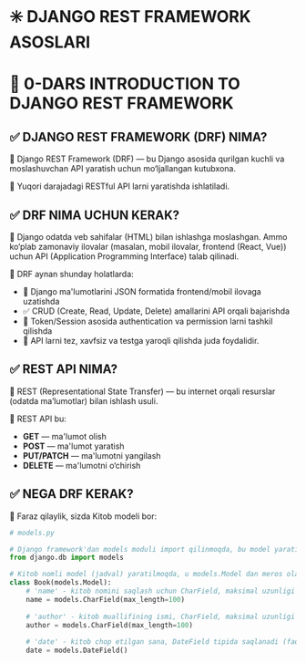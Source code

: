 # ✳️ DJANGO REST FRAMEWORK ASOSLARI


# 🧩 0-DARS INTRODUCTION TO DJANGO REST FRAMEWORK

## ✅ DJANGO REST FRAMEWORK (DRF) NIMA?

📌 Django REST Framework (DRF) — bu Django asosida qurilgan kuchli va moslashuvchan API yaratish uchun mo‘ljallangan kutubxona.

📌 Yuqori darajadagi RESTful API larni yaratishda ishlatiladi.

## ✅ DRF NIMA UCHUN KERAK?

📌 Django odatda veb sahifalar (HTML) bilan ishlashga moslashgan. Ammo ko‘plab zamonaviy ilovalar (masalan, mobil ilovalar, frontend (React, Vue)) uchun API (Application Programming Interface) talab qilinadi.


📌 DRF aynan shunday holatlarda:

- 🔁 Django ma'lumotlarini JSON formatida frontend/mobil ilovaga uzatishda
- ✅ CRUD (Create, Read, Update, Delete) amallarini API orqali bajarishda
- 🔐 Token/Session asosida authentication va permission larni tashkil qilishda
- 🧪 API larni tez, xavfsiz va testga yaroqli qilishda juda foydalidir.

## ✅ REST API NIMA?

📌 REST (Representational State Transfer) — bu internet orqali resurslar (odatda ma’lumotlar) bilan ishlash usuli.

📌 REST API bu:

- **GET** — ma'lumot olish
- **POST** — ma'lumot yaratish
- **PUT/PATCH** — ma'lumotni yangilash
- **DELETE** — ma'lumotni o‘chirish

## ✅ NEGA DRF KERAK?

📌 Faraz qilaylik, sizda Kitob modeli bor:

```python
# models.py

# Django framework'dan models moduli import qilinmoqda, bu model yaratish uchun kerak bo'ladi
from django.db import models

# Kitob nomli model (jadval) yaratilmoqda, u models.Model dan meros oladi
class Book(models.Model):
    # 'name' - kitob nomini saqlash uchun CharField, maksimal uzunligi 100 ta belgidan iborat
    name = models.CharField(max_length=100)
    
    # 'author' - kitob muallifining ismi, CharField, maksimal uzunligi 100 ta belgidan iborat
    author = models.CharField(max_length=100)
    
    # 'date' - kitob chop etilgan sana, DateField tipida saqlanadi (faqat sana, vaqt emas)
    date = models.DateField()
```